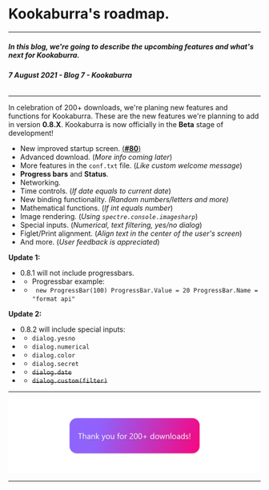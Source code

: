 # Kookaburra's roadmap.
-----
##### **In this blog, we're going to describe the upcombing features and what's next for Kookaburra.** 
###### ***7 August 2021 - Blog 7 - Kookaburra***
-----

In celebration of 200+ downloads, we're planing new features and functions for Kookaburra. These are the new features we're planning to add in version **0.8.X**. Kookaburra is now officially in the **Beta** stage of development!
- New improved startup screen. [(**#80**)](https://github.com/AZProductions/Kookaburra/issues/80)
- Advanced download. (*More info coming later*)
- More features in the `conf.txt` file. (*Like custom welcome message*)
- **Progress bars** and **Status**.
- Networking.
- Time controls. (*If date equals to current date*)
- New binding functionality. *(Random numbers/letters and more)*
- Mathematical functions. (*If int equals number*)
- Image rendering. (*Using `spectre.console.imagesharp`*)
- Special inputs. (*Numerical, text filtering,  yes/no dialog*)
- Figlet/Print alignment. (*Align text in the center of the user's screen*)
- And more. (*User feedback is appreciated*)


**Update 1:**
- 0.8.1 will not include progressbars.
- - Progressbar example:
- - ``` new ProgressBar(100) ProgressBar.Value = 20 ProgressBar.Name = "format api"```

**Update 2:**
- 0.8.2 will include special inputs:
- - `dialog.yesno`
- - `dialog.numerical`
- - `dialog.color`
- - `dialog.secret`
- - <s>`dialog.date`</s>
- - <s>`dialog.custom(filter)`</s>

----
<img src="https://raw.githubusercontent.com/AZProductions/Kookaburra/main/docs-img/graph7.png" class="center">

----

